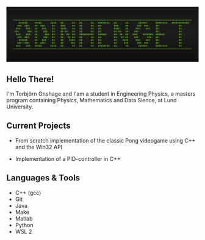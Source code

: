 ![Markdown Logo](https://raw.githubusercontent.com/OdinhengeT/OdinhengeT/master/Images/Logo_Slim.png)

## Hello There!
I'm Torbjörn Onshage and I'am a student in Engineering Physics, a masters program containing Physics, Mathematics and Data Sience, at Lund University.  

## Current Projects

* From scratch implementation of the classic Pong videogame using C++ and the Win32 API

* Implementation of a PID-controller in C++

## Languages & Tools
* C++ (gcc)
* Git
* Java
* Make
* Matlab
* Python
* WSL 2
